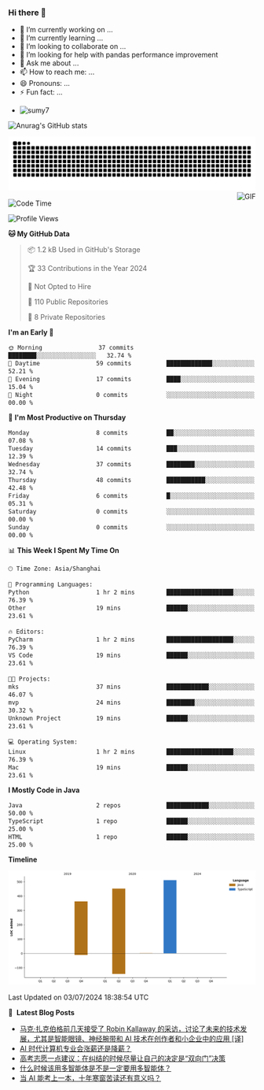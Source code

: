 ### Hi there 👋
<!--
**alloevil/alloevil** is a ✨ _special_ ✨ repository because its `README.md` (this file) appears on your GitHub profile.

Here are some ideas to get you started:

- 🔭 I’m currently working on ...
- 🌱 I’m currently learning ...
- 👯 I’m looking to collaborate on ...
- 🤔 I’m looking for help with ...
- 💬 Ask me about ...
- 📫 How to reach me: ...
- 😄 Pronouns: ...
- ⚡ Fun fact: ...
-->

- 🔭 I’m currently working on ...
- 🌱 I’m currently learning ...
- 👯 I’m looking to collaborate on ...
- 🤔 I’m looking for help with pandas performance improvement
- 💬 Ask me about ...
- 📫 How to reach me: ...
- 😄 Pronouns: ...
- ⚡ Fun fact: ...
  
+ ![sumy7](https://komarev.com/ghpvc/?username=alloevil)

![Anurag's GitHub stats](https://github-readme-stats.vercel.app/api?username=alloevil&show_icons=true&bg_color=00000000)

<picture align="center">
  <source media="(prefers-color-scheme: dark)" srcset="https://github.com/alloevil/alloevil/blob/output/github-contribution-grid-snake.svg">
  <source media="(prefers-color-scheme: dark)" srcset="https://github.com/alloevil/alloevil/blob/output/github-contribution-grid-snake.svg">
  <img alt="github contribution grid snake animation" src="https://github.com/alloevil/alloevil/blob/output/github-contribution-grid-snake.svg">
</picture>

<img align="right" alt="GIF" src="https://raw.githubusercontent.com/JoeyBling/JoeyBling/master/pic/pusheencode.gif" />

<!--START_SECTION:waka-->
![Code Time](http://img.shields.io/badge/Code%20Time-2%2C257%20hrs%2038%20mins-blue)

![Profile Views](http://img.shields.io/badge/Profile%20Views-0-blue)

**🐱 My GitHub Data** 

> 📦 1.2 kB Used in GitHub's Storage 
 > 
> 🏆 33 Contributions in the Year 2024
 > 
> 🚫 Not Opted to Hire
 > 
> 📜 110 Public Repositories 
 > 
> 🔑 8 Private Repositories 
 > 
**I'm an Early 🐤** 

```text
🌞 Morning                37 commits          ████████░░░░░░░░░░░░░░░░░   32.74 % 
🌆 Daytime                59 commits          █████████████░░░░░░░░░░░░   52.21 % 
🌃 Evening                17 commits          ████░░░░░░░░░░░░░░░░░░░░░   15.04 % 
🌙 Night                  0 commits           ░░░░░░░░░░░░░░░░░░░░░░░░░   00.00 % 
```
📅 **I'm Most Productive on Thursday** 

```text
Monday                   8 commits           ██░░░░░░░░░░░░░░░░░░░░░░░   07.08 % 
Tuesday                  14 commits          ███░░░░░░░░░░░░░░░░░░░░░░   12.39 % 
Wednesday                37 commits          ████████░░░░░░░░░░░░░░░░░   32.74 % 
Thursday                 48 commits          ███████████░░░░░░░░░░░░░░   42.48 % 
Friday                   6 commits           █░░░░░░░░░░░░░░░░░░░░░░░░   05.31 % 
Saturday                 0 commits           ░░░░░░░░░░░░░░░░░░░░░░░░░   00.00 % 
Sunday                   0 commits           ░░░░░░░░░░░░░░░░░░░░░░░░░   00.00 % 
```


📊 **This Week I Spent My Time On** 

```text
🕑︎ Time Zone: Asia/Shanghai

💬 Programming Languages: 
Python                   1 hr 2 mins         ███████████████████░░░░░░   76.39 % 
Other                    19 mins             ██████░░░░░░░░░░░░░░░░░░░   23.61 % 

🔥 Editors: 
PyCharm                  1 hr 2 mins         ███████████████████░░░░░░   76.39 % 
VS Code                  19 mins             ██████░░░░░░░░░░░░░░░░░░░   23.61 % 

🐱‍💻 Projects: 
mks                      37 mins             ████████████░░░░░░░░░░░░░   46.07 % 
mvp                      24 mins             ████████░░░░░░░░░░░░░░░░░   30.32 % 
Unknown Project          19 mins             ██████░░░░░░░░░░░░░░░░░░░   23.61 % 

💻 Operating System: 
Linux                    1 hr 2 mins         ███████████████████░░░░░░   76.39 % 
Mac                      19 mins             ██████░░░░░░░░░░░░░░░░░░░   23.61 % 
```

**I Mostly Code in Java** 

```text
Java                     2 repos             ████████████░░░░░░░░░░░░░   50.00 % 
TypeScript               1 repo              ██████░░░░░░░░░░░░░░░░░░░   25.00 % 
HTML                     1 repo              ██████░░░░░░░░░░░░░░░░░░░   25.00 % 
```



**Timeline**

![Lines of Code chart](https://raw.githubusercontent.com/alloevil/alloevil/main/assets/bar_graph.png)


 Last Updated on 03/07/2024 18:38:54 UTC
<!--END_SECTION:waka-->

📕 &nbsp;**Latest Blog Posts**
<!-- BLOG-POST-LIST:START -->
- [马克·扎克伯格前几天接受了 Robin Kallaway 的采访，讨论了未来的技术发展，尤其是智能眼镜、神经腕带和 AI 技术在创作者和小企业中的应用 [译]](https://baoyu.io/translations/transcript/mark-zuckerberg-creators-ai-studio-neural-wristbands-glasses)
- [AI 时代计算机专业会涨薪还是降薪？](https://baoyu.io/blog/ai/ai-computer-science-salary-rise-or-fall)
- [高考志愿一点建议：在纠结的时候尽量让自己的决定是“双向门”决策](https://baoyu.io/blog/life/college-application-tip-make-decisions-two-way-doors)
- [什么时候该用多智能体是不是一定要用多智能体？](https://baoyu.io/blog/ai/when-to-use-multi-agent-systems-or-cot)
- [当 AI 能考上一本，十年寒窗苦读还有意义吗？](https://baoyu.io/blog/ai/ai-get-into-top-colleges-meaning-of-hard-study)
<!-- BLOG-POST-LIST:END -->
